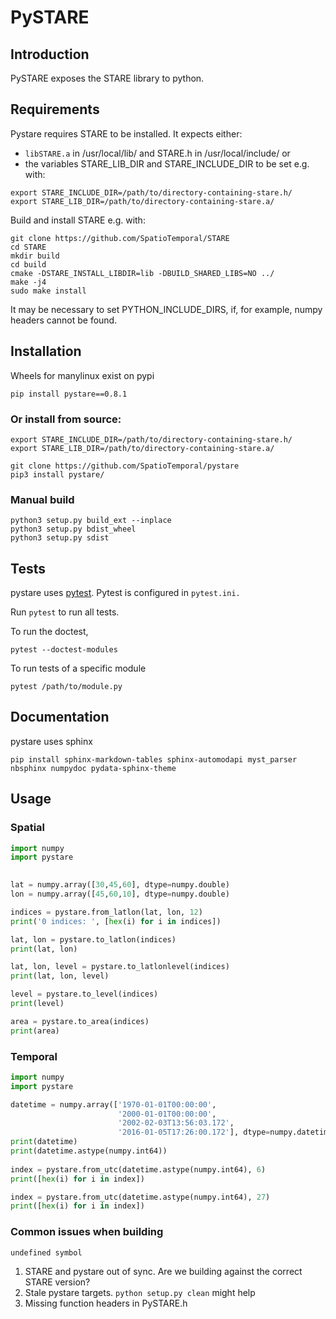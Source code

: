 # PySTARE

## Introduction
PySTARE exposes the STARE library to python.


## Requirements
Pystare requires STARE to be installed.
It expects either:

- ```libSTARE.a``` in /usr/local/lib/ and STARE.h in /usr/local/include/ or
- the variables STARE_LIB_DIR and STARE_INCLUDE_DIR to be set e.g. with:

```shell
export STARE_INCLUDE_DIR=/path/to/directory-containing-stare.h/
export STARE_LIB_DIR=/path/to/directory-containing-stare.a/
```


Build and install STARE e.g. with:

    git clone https://github.com/SpatioTemporal/STARE
    cd STARE
    mkdir build
    cd build
    cmake -DSTARE_INSTALL_LIBDIR=lib -DBUILD_SHARED_LIBS=NO ../
    make -j4
    sudo make install


It may be necessary to set PYTHON_INCLUDE_DIRS, if, for example, numpy
headers cannot be found.

## Installation
Wheels for manylinux exist on pypi
 
    pip install pystare==0.8.1

### Or install from source:

    export STARE_INCLUDE_DIR=/path/to/directory-containing-stare.h/
    export STARE_LIB_DIR=/path/to/directory-containing-stare.a/
        
    git clone https://github.com/SpatioTemporal/pystare 
    pip3 install pystare/
    
### Manual build

```shell
python3 setup.py build_ext --inplace 
python3 setup.py bdist_wheel
python3 setup.py sdist
```
    
## Tests
pystare uses [pytest](https://docs.pytest.org/en/6.2.x/). Pytest is configured in ```pytest.ini.```

Run ```pytest``` to run all tests.

To run the doctest,

```shell
pytest --doctest-modules 
```

To run tests of a specific module

```shell
pytest /path/to/module.py
```

## Documentation
pystare uses sphinx

```shell
pip install sphinx-markdown-tables sphinx-automodapi myst_parser nbsphinx numpydoc pydata-sphinx-theme
```
    

## Usage

### Spatial
```python
import numpy
import pystare
    

lat = numpy.array([30,45,60], dtype=numpy.double)
lon = numpy.array([45,60,10], dtype=numpy.double)

indices = pystare.from_latlon(lat, lon, 12)
print('0 indices: ', [hex(i) for i in indices])

lat, lon = pystare.to_latlon(indices)
print(lat, lon)

lat, lon, level = pystare.to_latlonlevel(indices)
print(lat, lon, level)

level = pystare.to_level(indices)
print(level)

area = pystare.to_area(indices)
print(area)
```
 

### Temporal
```python
import numpy
import pystare

datetime = numpy.array(['1970-01-01T00:00:00', 
                        '2000-01-01T00:00:00', 
                        '2002-02-03T13:56:03.172', 
                        '2016-01-05T17:26:00.172'], dtype=numpy.datetime64)
print(datetime)
print(datetime.astype(numpy.int64))
    
index = pystare.from_utc(datetime.astype(numpy.int64), 6)
print([hex(i) for i in index])

index = pystare.from_utc(datetime.astype(numpy.int64), 27)
print([hex(i) for i in index])

```


    
### Common issues when building
`undefined symbol`

1. STARE and pystare out of sync. Are we building against the correct STARE version?
2. Stale pystare targets. `python setup.py clean` might help
3. Missing function headers in PySTARE.h

